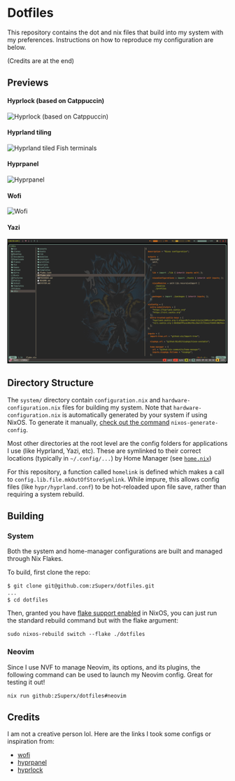# Dotfiles

This repository contains the dot and nix files that build into my system with my
preferences. Instructions on how to reproduce my configuration are below.

(Credits are at the end)

## Previews

#### Hyprlock (based on Catppuccin)

![Hyprlock (based on Catppuccin)](./assets/preview/hyprlock.png)

#### Hyprland tiling

![Hyprland tiled Fish terminals](./assets/preview/hyprland-tiling.png)

#### Hyprpanel

![Hyprpanel](./assets/preview/hyprpanel.png)

#### Wofi

![Wofi](./assets/preview/wofi.png)

#### Yazi

![Yazi](./assets/preview/yazi.png)

## Directory Structure

The `system/` directory contain `configuration.nix` and
`hardware-configuration.nix` files for building my system. Note that
`hardware-configuration.nix` is automatically generated by your system if using
NixOS. To generate it manually,
[check out the command](https://nixos.wiki/wiki/Nixos-generate-config)
`nixos-generate-config`.

Most other directories at the root level are the config folders for applications
I use (like Hyprland, Yazi, etc). These are symlinked to their correct locations
(typically in `~/.config/...`) by Home Manager (see
[`home.nix`](https://github.com/piyushkumbhare/dotfiles/blob/master/home.nix#L21))

For this repository, a function called `homelink` is defined which makes a call
to `config.lib.file.mkOutOfStoreSymlink`. While impure, this allows config files
(like `hypr/hyprland.conf`) to be hot-reloaded upon file save, rather than
requiring a system rebuild.

## Building

### System

Both the system and home-manager configurations are built and managed through
Nix Flakes.

To build, first clone the repo:

```console
$ git clone git@github.com:zSuperx/dotfiles.git
...
$ cd dotfiles
```

Then, granted you have [flake support enabled](https://nixos.wiki/wiki/flakes)
in NixOS, you can just run the standard rebuild command but with the flake
argument:

```console
sudo nixos-rebuild switch --flake ./dotfiles
```

### Neovim

Since I use NVF to manage Neovim, its options, and its plugins, the following
command can be used to launch my Neovim config. Great for testing it out!

```console
nix run github:zSuperx/dotfiles#neovim
```

## Credits

I am not a creative person lol. Here are the links I took some configs or
inspiration from:

- [wofi](https://github.com/7KIR7/dots/tree/main)
- [hyprpanel](https://github.com/Jas-SinghFSU/HyprPanel)
- [hyprlock](https://github.com/catppuccin/hyprlock)
